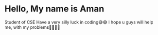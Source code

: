 # Hello, My name is Aman
Student of CSE
Have a very silly luck in coding😅😅
I hope u guys will help me, with my problems🙏🏻🙏🏻
